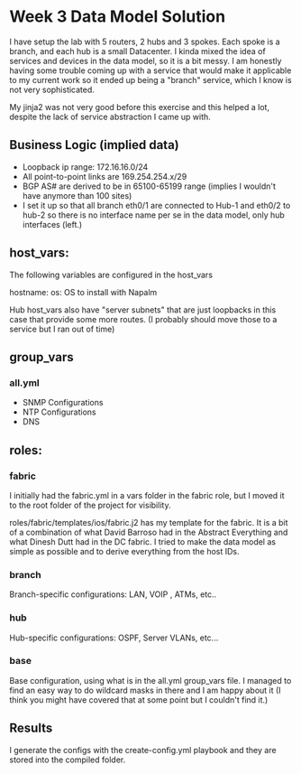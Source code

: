 # Week 3 Data Model Solution

I have setup the lab with 5 routers, 2 hubs and 3 spokes. Each spoke is a branch, and each hub is a small Datacenter. I kinda mixed the idea of services and devices in the data model, so it is a bit messy. I am honestly having some trouble coming up with a service that would make it applicable to my current work so it ended up being a "branch" service, which I know is not very sophisticated.

My jinja2 was not very good before this exercise and this helped a lot, despite the lack of service abstraction I came up with.

## Business Logic (implied data)

* Loopback ip range: 172.16.16.0/24
* All point-to-point links are 169.254.254.x/29
* BGP AS# are derived to be in 65100-65199 range (implies I wouldn't have anymore than 100 sites)
* I set it up so that all branch eth0/1 are connected to Hub-1 and eth0/2 to hub-2 so there is no interface name per se in the data model, only hub interfaces (left.)

## host_vars:
The following variables are configured in the host_vars

hostname:
os: OS to install with Napalm

Hub host_vars also have "server subnets" that are just loopbacks in this case that provide some more routes. (I probably should move those to a service but I ran out of time)

## group_vars

### all.yml

* SNMP Configurations
* NTP Configurations
* DNS

## roles:

### fabric
I initially had the fabric.yml in a vars folder in the fabric role, but I moved it to the root folder of the project for visibility.

roles/fabric/templates/ios/fabric.j2 has my template for the fabric. It is a bit of a combination of what David Barroso had in the Abstract Everything and what Dinesh Dutt had in the DC fabric. I tried to make the data model as simple as possible and to derive everything from the host IDs.

### branch
Branch-specific configurations: LAN, VOIP , ATMs, etc..

### hub
Hub-specific configurations: OSPF, Server VLANs, etc...

### base

Base configuration, using what is in the all.yml group_vars file. I managed to find an easy way to do wildcard masks in there and I am happy about it (I think you might have covered that at some point but I couldn't find it.)

## Results

I generate the configs with the create-config.yml playbook and they are stored into the compiled folder.

